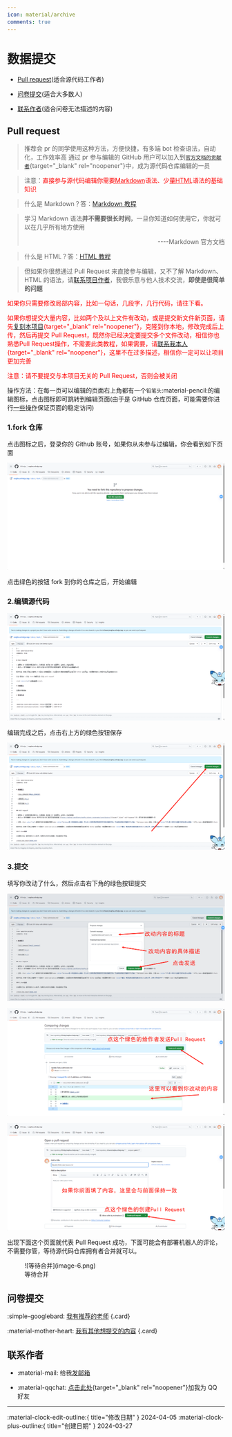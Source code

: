 ```yaml
---
icon: material/archive
comments: true
---
```


# 数据提交

- [Pull request](#pull-request)(适合源代码工作者)

- [问卷提交](#_2)(适合大多数人)

- [联系作者](#_3)(适合问卷无法描述的内容)

## Pull request

> 推荐会 pr 的同学使用这种方法，方便快捷，有多端 bot 检查语法，自动化，工作效率高
> 通过 pr 参与编辑的 GitHub 用户可以加入到[`官方文档的贡献者`](https://github.com/W1ndys/Easy-QFNU/graphs/contributors/){target="\_blank" rel="noopener"}中，成为源代码仓库编辑的一员

> 注意：<font color="red">直接参与源代码编辑你需要<abbr title="Markdown是一种轻量级标记语言，它允许人们使用易读易写的纯文本格式编写文档，然后转换成格式丰富的HTML页面。">Markdown</abbr>语法、少量<abbr title="HTML是一种用于创建网页的标准标记语言。">HTML</abbr>语法的基础知识</font>

> 什么是 Markdown？答：[Markdown 教程](https://markdown.com.cn/)

<blockquote>
学习 Markdown 语法<strong>并不需要很长时间</strong>，一旦你知道如何使用它，你就可以在几乎所有地方使用
<p align="right">----Markdown 官方文档</p>
</blockquote>

> 什么是 HTML？答：[HTML 教程](https://www.w3school.com.cn/html/index.asp)

> 但如果你很想通过 Pull Request 来直接参与编辑，又不了解 Markdown、HTML 的语法，请[联系项目作者](#_3)，我很乐意与他人技术交流，<strong>即使是很简单的问题</strong>

<font color="red">如果你只需要修改局部内容，比如一句话，几段字，几行代码，请往下看。</font>
<br/>

<font color="red">如果你想提交大量内容，比如两个及以上文件有改动，或是提交新文件新页面，请先[复刻本项目](https://github.com/W1ndys/Easy-QFNU/fork){target="\_blank" rel="noopener"}，克隆到你本地，修改完成后上传，然后再提交 Pull Request，既然你已经决定要提交多个文件改动，相信你也熟悉Pull Request操作，不需要此类教程，如果需要，请[联系我本人](https://blog.w1ndys.top/html/QQ.html){target="\_blank" rel="noopener"}，这里不在过多描述，相信你一定可以让项目更加完善</font>

<font color="red">注意：请不要提交与本项目无关的 Pull Request，否则会被关闭</font>

操作方法：在每一页可以编辑的页面右上角都有一个`铅笔头`:material-pencil:的编辑图标，点击图标即可跳转到编辑页面(由于是 GitHub 仓库页面，可能需要你进行<abbr title="魔法，更通俗来说就是加速访问Github的工具，这种工具叫做VPN">一些操作</abbr>保证页面的稳定访问)

### 1.fork 仓库

点击图标之后，登录你的 Github 账号，如果你从未参与过编辑，你会看到如下页面

![fork the repo](image.png)

点击绿色的按钮 fork 到你的仓库之后，开始编辑

### 2.编辑源代码

![源代码页面](image-1.png)

编辑完成之后，点击右上方的绿色按钮保存

![编辑完成](image-2.png)

### 3.提交

填写你改动了什么，然后点击右下角的绿色按钮提交

![改动描述](image-3.png)

![继续Pull Request](image-4.png)

![继续](image-5.png)

出现下面这个页面就代表 Pull Request 成功，下面可能会有部署机器人的评论，不需要你管，等待源代码仓库拥有者合并就可以。

<figure markdown="span">
    ![等待合并](image-6.png)
    <figcaption>等待合并</figcaption>
</figure>

## 问卷提交

<div class="grid cards" markdown>

:simple-googlebard: [我有推荐的老师](https://wj.qq.com/s2/12987247/cca3/)
{.card}

:material-mother-heart: [我有其他想提交的内容](https://wj.qq.com/s2/14427061/19b8/)
{.card}

</div>

## 联系作者

<div class="grid cards" markdown>

- :material-mail: 给我[发邮箱](mailto:w1ndys@outlook.com)

- :material-qqchat: [点击此处](https://qm.qq.com/q/jxkXeydtoA){target="\_blank" rel="noopener"}加我为 QQ 好友

</div>

---

:material-clock-edit-outline:{ title="修改日期" } 2024-04-05
:material-clock-plus-outline:{ title="创建日期" } 2024-03-27
